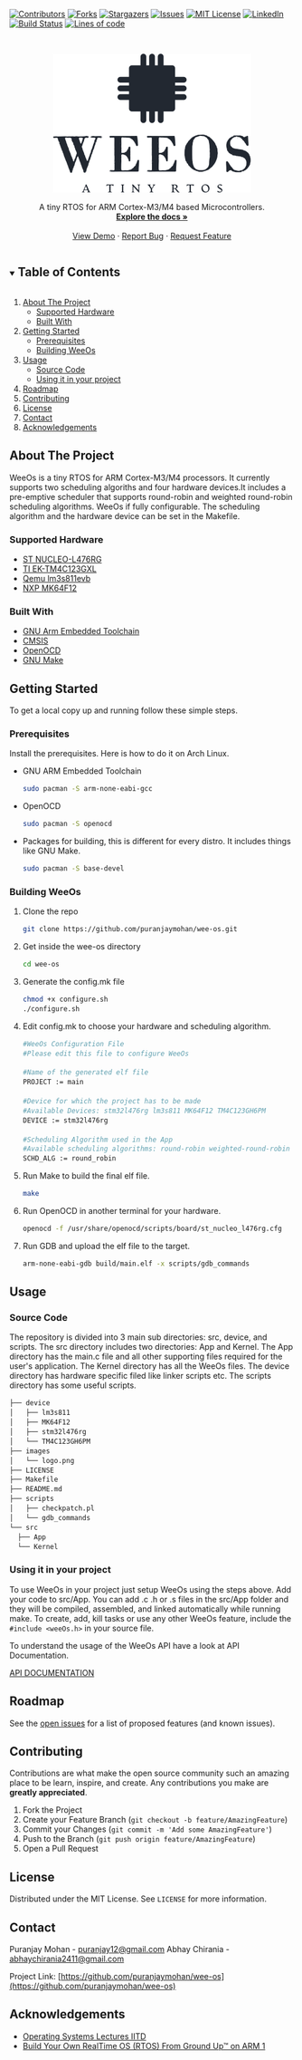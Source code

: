 <!--
*** Thanks for checking out the Best-README-Template. If you have a suggestion
*** that would make this better, please fork the repo and create a pull request
*** or simply open an issue with the tag "enhancement".
*** Thanks again! Now go create something AMAZING! :D
***
***
***
*** To avoid retyping too much info. Do a search and replace for the following:
*** puranjaymohan, wee-os, twitter_handle, puranjay12@gmail.com, WeeOs, A tiny RTOS for ARM Cortex-M3/M4 based Microcontrollers.
-->



<!-- PROJECT SHIELDS -->
<!--
*** I'm using markdown "reference style" links for readability.
*** Reference links are enclosed in brackets [ ] instead of parentheses ( ).
*** See the bottom of this document for the declaration of the reference variables
*** for contributors-url, forks-url, etc. This is an optional, concise syntax you may use.
*** https://www.markdownguide.org/basic-syntax/#reference-style-links
-->
[![Contributors][contributors-shield]][contributors-url]
[![Forks][forks-shield]][forks-url]
[![Stargazers][stars-shield]][stars-url]
[![Issues][issues-shield]][issues-url]
[![MIT License][license-shield]][license-url]
[![LinkedIn][linkedin-shield]][linkedin-url]
[![Build Status][travis-ci-shield]][travis-ci-url]
[![Lines of code][lines-of-code-shield]][lines-of-code-url]


<!-- PROJECT LOGO -->
<br />
<p align="center">
  <a href="https://github.com/puranjaymohan/wee-os">
    <img src="images/logo.png" alt="Logo" width="350" height="245">
  </a>


  <p align="center">
    A tiny RTOS for ARM Cortex-M3/M4 based Microcontrollers.
    <br />
    <a href="https://github.com/puranjaymohan/wee-os/blob/master/APIDOC.md"><strong>Explore the docs »</strong></a>
    <br />
    <br />
    <a href="https://github.com/puranjaymohan/wee-os">View Demo</a>
    ·
    <a href="https://github.com/puranjaymohan/wee-os/issues">Report Bug</a>
    ·
    <a href="https://github.com/puranjaymohan/wee-os/issues">Request Feature</a>
  </p>
</p>



<!-- TABLE OF CONTENTS -->
<details open="open">
  <summary><h2 style="display: inline-block">Table of Contents</h2></summary>
  <ol>
    <li>
      <a href="#about-the-project">About The Project</a>
      <ul>
        <li><a href="#supported-hardware">Supported Hardware</a></li>
        <li><a href="#built-with">Built With</a></li>
      </ul>
    </li>
    <li>
      <a href="#getting-started">Getting Started</a>
      <ul>
        <li><a href="#prerequisites">Prerequisites</a></li>
        <li><a href="#building-weeos">Building WeeOs</a></li>
      </ul>
    </li>
    <li>
      <a href="#usage">Usage</a>
      <ul>
          <li><a href="#source-code">Source Code</a></li>
          <li><a href="#using-it-in-your-project">Using it in your project</a></li>
      </ul>
    </li>
    <li><a href="#roadmap">Roadmap</a></li>
    <li><a href="#contributing">Contributing</a></li>
    <li><a href="#license">License</a></li>
    <li><a href="#contact">Contact</a></li>
    <li><a href="#acknowledgements">Acknowledgements</a></li>
  </ol>
</details>



<!-- ABOUT THE PROJECT -->
## About The Project

WeeOs is a tiny RTOS for ARM Cortex-M3/M4 processors.
It currently supports two scheduling algoriths and four hardware devices.It includes a pre-emptive
scheduler that supports round-robin and weighted round-robin scheduling algorithms.
WeeOs if fully configurable. The scheduling algorithm and the hardware device can be set in the Makefile.

### Supported Hardware

* [ST NUCLEO-L476RG](https://www.st.com/en/evaluation-tools/nucleo-l476rg.html)
* [TI EK-TM4C123GXL](https://www.ti.com/tool/EK-TM4C123GXL)
* [Qemu lm3s811evb](https://wiki.qemu.org/Documentation/Platforms/ARM)
* [NXP MK64F12](https://www.nxp.com/products/processors-and-microcontrollers/arm-microcontrollers/general-purpose-mcus/k-series-cortex-m4/k6x-ethernet/kinetis-k64-120-mhz-256-kb-sram-microcontrollers-mcus-based-on-arm-cortex-m4-core:K64_120)

### Built With

* [GNU Arm Embedded Toolchain](https://developer.arm.com/tools-and-software/open-source-software/developer-tools/gnu-toolchain/gnu-rm/downloads)
* [CMSIS](https://www.arm.com/why-arm/technologies/cmsis)
* [OpenOCD](http://openocd.org/)
* [GNU Make](https://www.gnu.org/software/make/)



<!-- GETTING STARTED -->
## Getting Started

To get a local copy up and running follow these simple steps.

### Prerequisites

Install the prerequisites. Here is how to do it on Arch Linux.
* GNU ARM Embedded Toolchain
  ```sh
  sudo pacman -S arm-none-eabi-gcc
  ```
* OpenOCD
  ```sh
  sudo pacman -S openocd
  ```
* Packages for building, this is different for every distro. It includes things like GNU Make.
  ```sh
  sudo pacman -S base-devel
  ```

### Building WeeOs

1. Clone the repo
   ```sh
   git clone https://github.com/puranjaymohan/wee-os.git
   ```
2. Get inside the wee-os directory
   ```sh
   cd wee-os
   ```
3. Generate the config.mk file
   ```sh
   chmod +x configure.sh
   ./configure.sh
   ```
4. Edit config.mk to choose your hardware and scheduling algorithm. 
   ```sh
   #WeeOs Configuration File
   #Please edit this file to configure WeeOs

   #Name of the generated elf file
   PROJECT := main

   #Device for which the project has to be made
   #Available Devices: stm32l476rg lm3s811 MK64F12 TM4C123GH6PM
   DEVICE := stm32l476rg

   #Scheduling Algorithm used in the App
   #Available scheduling algorithms: round-robin weighted-round-robin
   SCHD_ALG := round_robin
   ```
5. Run Make to build the final elf file.
   ```sh
   make
   ```
6. Run OpenOCD in another terminal for your hardware.
   ```sh
   openocd -f /usr/share/openocd/scripts/board/st_nucleo_l476rg.cfg
   ```
7. Run GDB and upload the elf file to the target.
   ```sh
   arm-none-eabi-gdb build/main.elf -x scripts/gdb_commands
   ```

<!-- USAGE EXAMPLES -->

## Usage
### Source Code

The repository is divided into 3 main sub directories: src, device, and scripts.
The src directory includes two directories: App and Kernel. The App directory has the main.c file and all other supporting files required for the user's application. The Kernel directory has all the WeeOs files. The device directory has hardware specific filed like linker scripts etc. The scripts directory has some useful scripts.
  ```sh
├── device
│   ├── lm3s811
│   ├── MK64F12
│   ├── stm32l476rg
│   └── TM4C123GH6PM
├── images
│   └── logo.png
├── LICENSE
├── Makefile
├── README.md
├── scripts
│   ├── checkpatch.pl
│   └── gdb_commands
└── src
    ├── App
    └── Kernel
  ```

### Using it in your project

To use WeeOs in your project just setup WeeOs using the steps above.
Add your code to src/App.
You can add .c .h or .s files in the src/App folder and they will be compiled, assembled, and linked automatically while running make.
To create, add, kill tasks or use any other WeeOs feature, include the `#include <weeOs.h>` in your source file. 

To understand the usage of the WeeOs API have a look at API Documentation.

[API DOCUMENTATION](https://github.com/puranjaymohan/wee-os/blob/master/APIDOC.md)
<!-- ROADMAP -->

## Roadmap

See the [open issues](https://github.com/puranjaymohan/wee-os/issues) for a list of proposed features (and known issues).



<!-- CONTRIBUTING -->

## Contributing

Contributions are what make the open source community such an amazing place to be learn, inspire, and create. Any contributions you make are **greatly appreciated**.

1. Fork the Project
2. Create your Feature Branch (`git checkout -b feature/AmazingFeature`)
3. Commit your Changes (`git commit -m 'Add some AmazingFeature'`)
4. Push to the Branch (`git push origin feature/AmazingFeature`)
5. Open a Pull Request



<!-- LICENSE -->

## License

Distributed under the MIT License. See `LICENSE` for more information.



<!-- CONTACT -->

## Contact

Puranjay Mohan - puranjay12@gmail.com
Abhay Chirania - abhaychirania2411@gmail.com 

Project Link: [https://github.com/puranjaymohan/wee-os](https://github.com/puranjaymohan/wee-os)

<!-- ACKNOWLEDGEMENTS -->

## Acknowledgements

* [Operating Systems Lectures IITD](http://www.cse.iitd.ernet.in/os-lectures)
* [Build Your Own RealTime OS (RTOS) From Ground Up™ on ARM 1](https://www.udemy.com/course/rtos-building-from-ground-up-on-arm-processors/)

<!-- MARKDOWN LINKS & IMAGES -->
<!-- https://www.markdownguide.org/basic-syntax/#reference-style-links -->
[contributors-shield]: https://img.shields.io/github/contributors/puranjaymohan/wee-os.svg?style=for-the-badge
[contributors-url]: https://github.com/puranjaymohan/wee-os/graphs/contributors
[forks-shield]: https://img.shields.io/github/forks/puranjaymohan/wee-os.svg?style=for-the-badge
[forks-url]: https://github.com/puranjaymohan/wee-os/network/members
[stars-shield]: https://img.shields.io/github/stars/puranjaymohan/wee-os.svg?style=for-the-badge
[stars-url]: https://github.com/puranjaymohan/wee-os/stargazers
[issues-shield]: https://img.shields.io/github/issues/puranjaymohan/wee-os.svg?style=for-the-badge
[issues-url]: https://github.com/puranjaymohan/wee-os/issues
[license-shield]: https://img.shields.io/github/license/puranjaymohan/wee-os.svg?style=for-the-badge
[license-url]: https://github.com/puranjaymohan/wee-os/blob/master/LICENSE
[linkedin-shield]: https://img.shields.io/badge/-LinkedIn-black.svg?style=for-the-badge&logo=linkedin&colorB=555
[linkedin-url]: https://linkedin.com/in/puranjaymohan
[travis-ci-shield]: https://img.shields.io/travis/com/puranjaymohan/wee-os?style=for-the-badge
[travis-ci-url]: https://travis-ci.com/puranjaymohan/wee-os
[lines-of-code-shield]: https://img.shields.io/tokei/lines/github/puranjaymohan/wee-os?style=for-the-badge
[lines-of-code-url]: https://github.com/puranjaymohan/wee-os